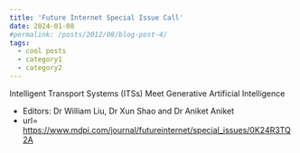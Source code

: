 ```yaml
---
title: 'Future Internet Special Issue Call'
date: 2024-01-08
#permalink: /posts/2012/08/blog-post-4/
tags:
  - cool posts
  - category1
  - category2
---
```


Intelligent Transport Systems (ITSs) Meet Generative Artificial Intelligence
- Editors: Dr William Liu, Dr Xun Shao and Dr Aniket Aniket   
- url= https://www.mdpi.com/journal/futureinternet/special_issues/0K24R3TQ2A
